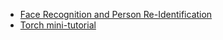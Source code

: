 * [Face Recognition and Person Re-Identification](Human%20Identification_%20Face%20Recognition%20%26%20Person%20Re-Identification.pdf)
* [Torch mini-tutorial](https://github.com/zsc/megvii-pku-dl-course/blob/master/slides18/neural_networks_tutorial.ipynb)
